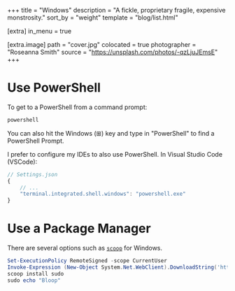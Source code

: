 +++
title = "Windows"
description = "A fickle, proprietary fragile, expensive monstrosity."
sort_by = "weight"
template = "blog/list.html"

[extra]
in_menu = true

[extra.image]
path = "cover.jpg"
colocated = true
photographer = "Roseanna Smith"
source = "https://unsplash.com/photos/-qzLjuJEmsE"
+++

# Use PowerShell

To get to a PowerShell from a command prompt:

```bat
powershell
```

You can also hit the Windows (⊞) key and type in "PowerShell" to find a PowerShell Prompt.

I prefer to configure my IDEs to also use PowerShell. In Visual Studio Code (VSCode):

```js
// Settings.json
{
    // ...
    "terminal.integrated.shell.windows": "powershell.exe"
}
```

# Use a Package Manager

There are several options such as [`scoop`](https://scoop.sh/) for Windows.

```powershell
Set-ExecutionPolicy RemoteSigned -scope CurrentUser
Invoke-Expression (New-Object System.Net.WebClient).DownloadString('https://get.scoop.sh')
scoop install sudo
sudo echo "Bloop"
```